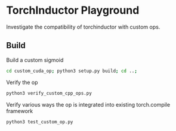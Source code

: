 # TorchInductor Playground

Investigate the compatibility of torchinductor with custom ops.

## Build
Build a custom sigmoid
```bash
cd custom_cuda_op; python3 setup.py build; cd ..;
```
Verify the op
```bash
python3 verify_custom_cpp_ops.py
```

Verify various ways the op is integrated into existing torch.compile framework
```bash
python3 test_custom_op.py
```

